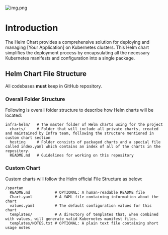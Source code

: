 ![img.png](https://media.licdn.com/dms/image/C5612AQExKGYCYu_F7Q/article-inline_image-shrink_1000_1488/0/1642391063595?e=1703721600&v=beta&t=Q7mbBXdAm_Y-PDh_1p_XyXmu8TbVemsFcG8IAUy2vIY)

# Introduction

The Helm Chart provides a comprehensive solution for deploying and managing [Your Application] on Kubernetes clusters. 
This Helm chart simplifies the deployment process by encapsulating all the necessary Kubernetes manifests and configuration into a single package.

## Helm Chart File Structure

All codebases **must** keep in GitHub repository.

### Overall Folder Structure

Following is overall folder structure to describe how Helm charts will be located:

    infra-helm/   # The master folder of Helm charts using for the project
      charts/     # Folder that will include all private charts, created and maintained by Infra team, following the structure mentioned in custom chart section
      hosting     # Folder consists of packaged charts and a special file called index.yaml which contains an index of all of the charts in the repository.
      README.md   # Guidelines for working on this repository

### Custom Chart
Custom charts will follow the Helm official File Structure as below:

    /spartan
      README.md           # OPTIONAL: A human-readable README file
      Chart.yaml          # A YAML file containing information about the chart
      values.yaml         # The default configuration values for this chart
      templates/          # A directory of templates that, when combined with values, will generate valid Kubernetes manifest files.
      templates/NOTES.txt # OPTIONAL: A plain text file containing short usage notes
